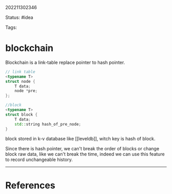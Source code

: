 202211302346

Status: #idea

Tags:

# blockchain

Blockchain is a link-table replace pointer to hash pointer.
```cpp
// link table
<typename T>
struct node {
	T data;
	node *pre;
};

//block
<typename T>
struct block {
	T data;
	std::string hash_of_pre_node;
}
```
block stored in k-v database like [[leveldb]], witch key is hash of block.

Since there is hash pointer, we can't break the order of blocks or change block raw data, like we can't break the time, indeed we can use this feature to record unchangeable history.

---
# References
